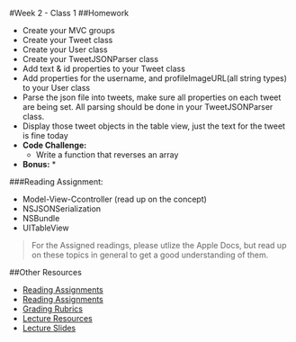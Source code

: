 #Week 2 - Class 1
##Homework
* Create your MVC groups
* Create your Tweet class 
* Create your User class
* Create your TweetJSONParser class
* Add text & id properties to your Tweet class
* Add properties for the username, and profileImageURL(all string types) to your User class
* Parse the json file into tweets, make sure all properties on each tweet are being set. All parsing should be done in your TweetJSONParser class.
* Display those tweet objects in the table view, just the text for the tweet is fine today
* **Code Challenge:** 
	* Write a function that reverses an array
* **Bonus:**
	* 

###Reading Assignment:
* Model-View-Ccontroller (read up on the concept)
* NSJSONSerialization
* NSBundle
* UITableView

>For the Assigned readings, please utlize the Apple Docs, but read up on these topics in general to get a good understanding of them.

##Other Resources
* [Reading Assignments](../../Resources/ra-grading-standard/)
* [Reading Assignments](../../Resources/ra-grading-standard/)
* [Grading Rubrics](../../Resources/)
* [Lecture Resources](lecture/)
* [Lecture Slides](https://www.icloud.com/keynote/000zcDpBW724ge1h9b-xrUjMg#Week2-Class1)
